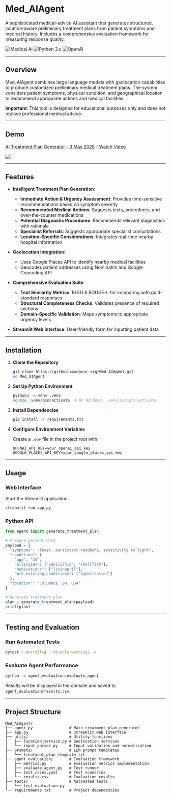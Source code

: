 # Med_AIAgent

A sophisticated medical-advice AI assistant that generates structured, location-aware preliminary treatment plans from patient symptoms and medical history. Includes a comprehensive evaluation framework for measuring response quality.

![Medical AI](https://img.shields.io/badge/Medical-AI-blue)
![Python 3.x](https://img.shields.io/badge/Python-3.x-green)
![OpenAI](https://img.shields.io/badge/LLM-OpenAI-orange)

---

## Overview

Med_AIAgent combines large language models with geolocation capabilities to produce customized preliminary medical treatment plans. The system considers patient symptoms, physical condition, and geographical location to recommend appropriate actions and medical facilities.

**Important**: This tool is designed for educational purposes only and does not replace professional medical advice.

---

## Demo

<div>
    <a href="https://www.loom.com/share/5911ec8eea2641a5bf7b2401d0bbc3af">
      <p>AI Treatment Plan Generator - 3 May 2025 - Watch Video</p>
    </a>
    <a href="https://www.loom.com/share/5911ec8eea2641a5bf7b2401d0bbc3af">
      <img style="max-width:300px;" src="https://cdn.loom.com/sessions/thumbnails/5911ec8eea2641a5bf7b2401d0bbc3af-9894ff2442a07b37-full-play.gif">
    </a>
</div>

---

## Features

- **Intelligent Treatment Plan Generation**:

  - **Immediate Action & Urgency Assessment**: Provides time-sensitive recommendations based on symptom severity
  - **Recommended Medical Actions**: Suggests tests, procedures, and over-the-counter medications
  - **Potential Diagnostic Procedures**: Recommends relevant diagnostics with rationale
  - **Specialist Referrals**: Suggests appropriate specialist consultations
  - **Location-Specific Considerations**: Integrates real-time nearby hospital information

- **Geolocation Integration**:

  - Uses Google Places API to identify nearby medical facilities
  - Geocodes patient addresses using Nominatim and Google Geocoding API

- **Comprehensive Evaluation Suite**:

  - **Text Similarity Metrics**: BLEU & ROUGE-L for comparing with gold-standard responses
  - **Structural Completeness Checks**: Validates presence of required sections
  - **Domain-Specific Validation**: Maps symptoms to appropriate urgency levels

- **Streamlit Web Interface**: User-friendly form for inputting patient data

---

## Installation

1. **Clone the Repository**

   ```bash
   git clone https://github.com/your-org/Med_AIAgent.git
   cd Med_AIAgent
   ```

2. **Set Up Python Environment**

   ```bash
   python3 -m venv .venv
   source .venv/bin/activate  # On Windows: .venv\Scripts\activate
   ```

3. **Install Dependencies**

   ```bash
   pip install -r requirements.txt
   ```

4. **Configure Environment Variables**

   Create a `.env` file in the project root with:

   ```
   OPENAI_API_KEY=your_openai_api_key
   GOOGLE_PLACES_API_KEY=your_google_places_api_key
   ```

---

## Usage

### Web Interface

Start the Streamlit application:

```bash
streamlit run app.py
```

### Python API

```python
from agent import generate_treatment_plan

# Prepare patient data
payload = {
  "symptoms": "fever, persistent headache, sensitivity to light",
  "condition": {
    "age": "34",
    "allergies": ["penicillin", "shellfish"],
    "medications": ["lisinopril"],
    "pre_existing_conditions": ["hypertension"]
  },
  "location": "Columbus, OH, USA"
}

# Generate treatment plan
plan = generate_treatment_plan(payload)
print(plan)
```

---

## Testing and Evaluation

### Run Automated Tests

```bash
pytest --maxfail=1 --disable-warnings -q
```

### Evaluate Agent Performance

```bash
python -m agent_evaluation.evaluate_agent
```

Results will be displayed in the console and saved to `agent_evaluation/results.csv`.

---

## Project Structure

```
Med_AIAgent/
├── agent.py                # Main treatment plan generator
├── app.py                  # Streamlit web interface
├── utils/                  # Utility functions
│   ├── location_service.py # Geolocation services
│   └── input_parser.py     # Input validation and normalization
├── prompts/                # LLM prompt templates
│   └── treatment_plan_template.txt
├── agent_evaluation/       # Evaluation framework
│   ├── metrics.py          # Evaluation metrics implementation
│   ├── evaluate_agent.py   # Test runner
│   ├── test_cases.yaml     # Test scenarios
│   └── results.csv         # Evaluation results
├── tests/                  # Automated tests
│   └── test_evaluation.py
└── requirements.txt        # Project dependencies
```
